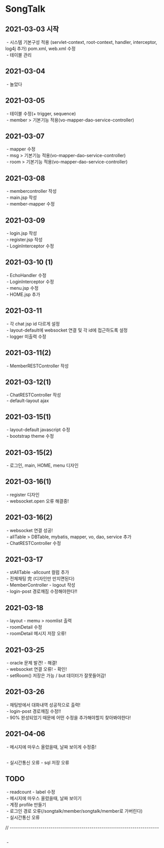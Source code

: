 # SongTalk
<h2>2021-03-03 시작</h2>
   <div>&nbsp;- 시스템 기본구성 적용 (servlet-context, root-context, handler, interceptor, log4j 추가)
            pom.xml, web.xml 수정</div>
   <div>&nbsp;- 테이블 관리</div>

<h2>2021-03-04</h2>
   <div>&nbsp;- 놀았다</div>
   
<h2>2021-03-05</h2>
  <div> &nbsp;- 테이블 수정(+ trigger, sequence)</div>
  <div style="font-color:yellow;"> &nbsp;- member > 기본기능 적용(vo-mapper-dao-service-controller)</p></div>
   
<h2>2021-03-07</h2>
  <div> &nbsp;- mapper 수정</div>
  <div style="font-color:yellow;"> &nbsp;- msg > 기본기능 적용(vo-mapper-dao-service-controller)</div>
  <div style="font-color:yellow;"> &nbsp;- room > 기본기능 적용(vo-mapper-dao-service-controller)</div>

<h2>2021-03-08</h2>
  <div> &nbsp;- membercontroller 작성</div>
  <div> &nbsp;- main.jsp 작성</div>
  <div> &nbsp;- member-mapper 수정</div>
   
<h2>2021-03-09</h2>
  <div> &nbsp;- login.jsp 작성</div>
  <div> &nbsp;- register.jsp 작성</div>
  <div> &nbsp;- LoginInterceptor 수정</div>
   
<h2>2021-03-10 (1)</h2>
  <div>  &nbsp;- EchoHandler 수정 </div>
  <div>  &nbsp;- LoginInterceptor 수정 </div>
  <div>  &nbsp;- menu.jsp 수정 </div>
  <div>  &nbsp;- HOME.jsp 추가</div>

<h2>2021-03-11</h2>
  <div> &nbsp;- 각 chat jsp id 다르게 설정</div>
  <div> &nbsp;- layout-default에 websocket 연결 및 각 id에 접근하도록 설정</div>
  <div style="font-color:blue;"> &nbsp;- logger 미출력 수정</div>
   
<h2>2021-03-11(2)</h2>
  <div> &nbsp;- MemberRESTController 작성</div>
   
<h2>2021-03-12(1)</h2>
  <div> &nbsp;- ChatRESTController 작성</div>
  <div> &nbsp;- default-layout ajax </div>
   
<h2>2021-03-15(1)</h2>
  <div> &nbsp;- layout-default javascript 수정</div>
  <div> &nbsp;- bootstrap theme 수정</div>
   
<h2>2021-03-15(2)</h2>
  <div> &nbsp;- 로그인, main, HOME, menu 디자인 </div>
  
<h2>2021-03-16(1)</h2>
  <div> &nbsp;- register 디자인 </div>
  <div style="font-color:red;"> &nbsp;- websocket.open 오류 해결중!</div>
  
<h2>2021-03-16(2)</h2>
  <div style="font-color:blue;"> &nbsp;- websocket 연결 성공!</div>
  <div style="font-color:yellow;"> &nbsp;- allTable > DBTable, mybatis, mapper, vo, dao, service 추가</div>
  <div> &nbsp;- ChatRESTController 수정</div>
  
<h2>2021-03-17</h2>
  <div> &nbsp;- stAllTable -allcount 컬럼 추가 </div>
  <div> &nbsp;- 전체채팅 完 (디자인만 만지면된다)</div>
  <div> &nbsp;- MemberController - logout 작성</div>
  <div> &nbsp;- login-post 경로깨짐 수정해야한다!!</div> 
  
<h2>2021-03-18</h2>
  <div> &nbsp;- layout - memu > roomlist 출력</div>
  <div> &nbsp;- roomDetail 수정</div>
  <div> &nbsp;- roomDetail 메시지 저장 오류! </div>
  
<h2>2021-03-25</h2>
  <div> &nbsp;- oracle 문제 발견! - 해결! </div>  
  <div> &nbsp;- websocket 연결 오류! - 확인! </div> 
  <div> &nbsp;- setRoom() 저장은 가능 / but 데이터가 잘못들어감! </div>
  
<h2>2021-03-26</h2>
  <div> &nbsp;- 채팅방에서 대화내역 성공적으로 출력!</div>
  <div> &nbsp;- login-post 경로깨짐 수정!! </div>
  
  <div> &nbsp;- 90% 완성되었기 때문에 어떤 수정을 추가해야할지 찾아봐야한다! </div>

<h2>2021-04-06</h2>
  <div> &nbsp;- 메시지에 마우스 올렸을때, 날짜 보이게 수정중!</div>
 
<h2></h2>
  <div> &nbsp;- 실시간통신 오류 - sql 저장 오류</div>

<h2>TODO</h2>
  <div> &nbsp;- readcount - label 수정 </div>
  <div> &nbsp;- 메시지에 마우스 올렸을때, 날짜 보이기</div>
  <div> &nbsp;- 계정 profile 만들기</div>
  <div> &nbsp;- 로그인 경로 오류(/songtalk/member/songtalk/member로 가버린다)</div>
  <div> &nbsp;- 실시간통신 오류</div>
  
// -------------------------------------------------------------------------
<h2></h2>
  <div> &nbsp;- </div>

